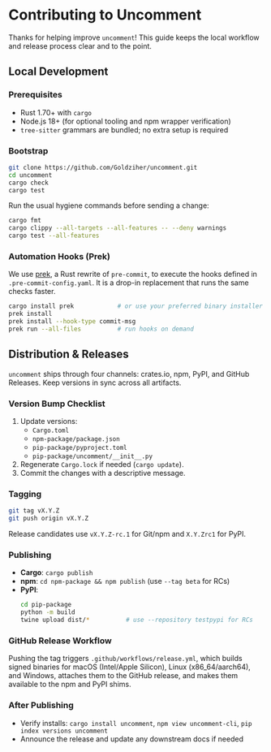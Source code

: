 # Contributing to Uncomment

Thanks for helping improve `uncomment`! This guide keeps the local workflow and release process clear and to the point.

## Local Development

### Prerequisites
- Rust 1.70+ with `cargo`
- Node.js 18+ (for optional tooling and npm wrapper verification)
- `tree-sitter` grammars are bundled; no extra setup is required

### Bootstrap
```bash
git clone https://github.com/Goldziher/uncomment.git
cd uncomment
cargo check
cargo test
```

Run the usual hygiene commands before sending a change:
```bash
cargo fmt
cargo clippy --all-targets --all-features -- --deny warnings
cargo test --all-features
```

### Automation Hooks (Prek)

We use [prek](https://github.com/nikitonsky/prek), a Rust rewrite of `pre-commit`, to execute the hooks defined in `.pre-commit-config.yaml`. It is a drop-in replacement that runs the same checks faster.

```bash
cargo install prek            # or use your preferred binary installer
prek install
prek install --hook-type commit-msg
prek run --all-files          # run hooks on demand
```

## Distribution & Releases

`uncomment` ships through four channels: crates.io, npm, PyPI, and GitHub Releases. Keep versions in sync across all artifacts.

### Version Bump Checklist
1. Update versions:
   - `Cargo.toml`
   - `npm-package/package.json`
   - `pip-package/pyproject.toml`
   - `pip-package/uncomment/__init__.py`
2. Regenerate `Cargo.lock` if needed (`cargo update`).
3. Commit the changes with a descriptive message.

### Tagging
```bash
git tag vX.Y.Z
git push origin vX.Y.Z
```
Release candidates use `vX.Y.Z-rc.1` for Git/npm and `X.Y.Zrc1` for PyPI.

### Publishing
- **Cargo**: `cargo publish`
- **npm**: `cd npm-package && npm publish` (use `--tag beta` for RCs)
- **PyPI**: 
  ```bash
  cd pip-package
  python -m build
  twine upload dist/*          # use --repository testpypi for RCs
  ```

### GitHub Release Workflow
Pushing the tag triggers `.github/workflows/release.yml`, which builds signed binaries for macOS (Intel/Apple Silicon), Linux (x86_64/aarch64), and Windows, attaches them to the GitHub release, and makes them available to the npm and PyPI shims.

### After Publishing
- Verify installs: `cargo install uncomment`, `npm view uncomment-cli`, `pip index versions uncomment`
- Announce the release and update any downstream docs if needed

